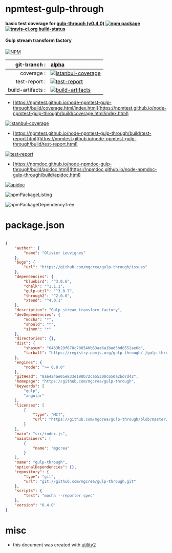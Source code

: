 # npmtest-gulp-through

#### basic test coverage for  [gulp-through (v0.4.0)](https://github.com/mgcrea/gulp-through)  [![npm package](https://img.shields.io/npm/v/npmtest-gulp-through.svg?style=flat-square)](https://www.npmjs.org/package/npmtest-gulp-through) [![travis-ci.org build-status](https://api.travis-ci.org/npmtest/node-npmtest-gulp-through.svg)](https://travis-ci.org/npmtest/node-npmtest-gulp-through)

#### Gulp stream transform factory

[![NPM](https://nodei.co/npm/gulp-through.png?downloads=true&downloadRank=true&stars=true)](https://www.npmjs.com/package/gulp-through)

| git-branch : | [alpha](https://github.com/npmtest/node-npmtest-gulp-through/tree/alpha)|
|--:|:--|
| coverage : | [![istanbul-coverage](https://npmtest.github.io/node-npmtest-gulp-through/build/coverage.badge.svg)](https://npmtest.github.io/node-npmtest-gulp-through/build/coverage.html/index.html)|
| test-report : | [![test-report](https://npmtest.github.io/node-npmtest-gulp-through/build/test-report.badge.svg)](https://npmtest.github.io/node-npmtest-gulp-through/build/test-report.html)|
| build-artifacts : | [![build-artifacts](https://npmtest.github.io/node-npmtest-gulp-through/glyphicons_144_folder_open.png)](https://github.com/npmtest/node-npmtest-gulp-through/tree/gh-pages/build)|

- [https://npmtest.github.io/node-npmtest-gulp-through/build/coverage.html/index.html](https://npmtest.github.io/node-npmtest-gulp-through/build/coverage.html/index.html)

[![istanbul-coverage](https://npmtest.github.io/node-npmtest-gulp-through/build/screenCapture.buildCi.browser.%252Ftmp%252Fbuild%252Fcoverage.lib.html.png)](https://npmtest.github.io/node-npmtest-gulp-through/build/coverage.html/index.html)

- [https://npmtest.github.io/node-npmtest-gulp-through/build/test-report.html](https://npmtest.github.io/node-npmtest-gulp-through/build/test-report.html)

[![test-report](https://npmtest.github.io/node-npmtest-gulp-through/build/screenCapture.buildCi.browser.%252Ftmp%252Fbuild%252Ftest-report.html.png)](https://npmtest.github.io/node-npmtest-gulp-through/build/test-report.html)

- [https://npmdoc.github.io/node-npmdoc-gulp-through/build/apidoc.html](https://npmdoc.github.io/node-npmdoc-gulp-through/build/apidoc.html)

[![apidoc](https://npmdoc.github.io/node-npmdoc-gulp-through/build/screenCapture.buildCi.browser.%252Ftmp%252Fbuild%252Fapidoc.html.png)](https://npmdoc.github.io/node-npmdoc-gulp-through/build/apidoc.html)

![npmPackageListing](https://npmtest.github.io/node-npmtest-gulp-through/build/screenCapture.npmPackageListing.svg)

![npmPackageDependencyTree](https://npmtest.github.io/node-npmtest-gulp-through/build/screenCapture.npmPackageDependencyTree.svg)



# package.json

```json

{
    "author": {
        "name": "Olivier Louvignes"
    },
    "bugs": {
        "url": "https://github.com/mgcrea/gulp-through/issues"
    },
    "dependencies": {
        "bluebird": "^3.0.6",
        "chalk": "^1.1.1",
        "gulp-util": "^3.0.7",
        "through2": "^2.0.0",
        "xtend": "^4.0.1"
    },
    "description": "Gulp stream transform factory",
    "devDependencies": {
        "mocha": "*",
        "should": "*",
        "sinon": "*"
    },
    "directories": {},
    "dist": {
        "shasum": "6463b29f678c788540b63aa6a1bad5bd8552ae6d",
        "tarball": "https://registry.npmjs.org/gulp-through/-/gulp-through-0.4.0.tgz"
    },
    "engines": {
        "node": ">= 0.8.0"
    },
    "gitHead": "8a6424ae05e833e190b72ca55300c650a2bd7d42",
    "homepage": "https://github.com/mgcrea/gulp-through",
    "keywords": [
        "gulp",
        "angular"
    ],
    "licenses": [
        {
            "type": "MIT",
            "url": "https://github.com/mgcrea/gulp-through/blob/master/LICENSE"
        }
    ],
    "main": "src/index.js",
    "maintainers": [
        {
            "name": "mgcrea"
        }
    ],
    "name": "gulp-through",
    "optionalDependencies": {},
    "repository": {
        "type": "git",
        "url": "git://github.com/mgcrea/gulp-through.git"
    },
    "scripts": {
        "test": "mocha --reporter spec"
    },
    "version": "0.4.0"
}
```



# misc
- this document was created with [utility2](https://github.com/kaizhu256/node-utility2)
